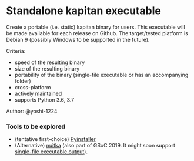 # Standalone kapitan executable

Create a portable (i.e. static) kapitan binary for users. This executable will be made available for each release on Github. The target/tested platform is Debian 9 (possibly Windows to be supported in the future).

Criteria:
- speed of the resulting binary
- size of the resulting binary
- portability of the binary (single-file executable or has an accompanying folder)
- cross-platform
- actively maintained
- supports Python 3.6, 3.7

Author: @yoshi-1224

### Tools to be explored

- (tentative first-choice) [Pyinstaller](https://github.com/pyinstaller/pyinstaller) 
- (Alternative) [nuitka](https://github.com/Nuitka/Nuitka) (also part of GSoC 2019. It might soon support [single-file executable output](https://github.com/Nuitka/Nuitka/issues/230)). 